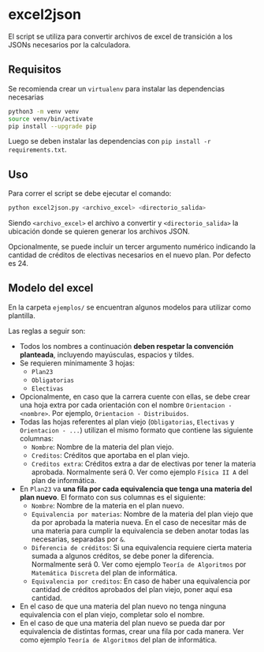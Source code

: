 # excel2json

El script se utiliza para convertir archivos de excel de transición a los JSONs necesarios por la calculadora.

## Requisitos

Se recomienda crear un `virtualenv` para instalar las dependencias necesarias

```bash
python3 -m venv venv
source venv/bin/activate
pip install --upgrade pip
```

Luego se deben instalar las dependencias con `pip install -r requirements.txt`.

## Uso

Para correr el script se debe ejecutar el comando:

```bash
python excel2json.py <archivo_excel> <directorio_salida>
```

Siendo `<archivo_excel>` el archivo a convertir y `<directorio_salida>` la ubicación donde se quieren generar los archivos JSON.

Opcionalmente, se puede incluir un tercer argumento numérico indicando la cantidad de créditos de electivas necesarios en el nuevo plan. Por defecto es 24.

## Modelo del excel

En la carpeta `ejemplos/` se encuentran algunos modelos para utilizar como plantilla.

Las reglas a seguir son:

- Todos los nombres a continuación **deben respetar la convención planteada**, incluyendo mayúsculas, espacios y tildes.
- Se requieren mínimamente 3 hojas:
	- `Plan23`
	- `Obligatorias`
	- `Electivas`
- Opcionalmente, en caso que la carrera cuente con ellas, se debe crear una hoja extra por cada orientación con el nombre `Orientacion - <nombre>`. Por ejemplo, `Orientacion - Distribuidos`.
- Todas las hojas referentes al plan viejo (`Obligatorias`, `Electivas` y `Orientacion - ...`) utilizan el mismo formato que contiene las siguiente columnas:
	- `Nombre`: Nombre de la materia del plan viejo.
	- `Creditos`: Créditos que aportaba en el plan viejo.
	- `Creditos extra`: Créditos extra a dar de electivas por tener la materia aprobada. Normalmente será 0. Ver como ejemplo `Física II A` del plan de informática.
- En `Plan23` va **una fila por cada equivalencia que tenga una materia del plan nuevo**. El formato con sus columnas es el siguiente:
	- `Nombre`: Nombre de la materia en el plan nuevo.
	- `Equivalencia por materias`: Nombre de la materia del plan viejo que da por aprobada la materia nueva. En el caso de necesitar más de una materia para cumplir la equivalencia se deben anotar todas las necesarias, separadas por `&`.
	- `Diferencia de créditos`: Si una equivalencia requiere cierta materia sumada a algunos créditos, se debe poner la diferencia. Normalmente será 0. Ver como ejemplo `Teoría de Algoritmos` por `Matemática Discreta` del plan de informática.
	- `Equivalencia por creditos`: En caso de haber una equivalencia por cantidad de créditos aprobados del plan viejo, poner aquí esa cantidad.
- En el caso de que una materia del plan nuevo no tenga ninguna equivalencia con el plan viejo, completar solo el nombre.
- En el caso de que una materia del plan nuevo se pueda dar por equivalencia de distintas formas, crear una fila por cada manera. Ver como ejemplo `Teoría de Algoritmos` del plan de informática.
